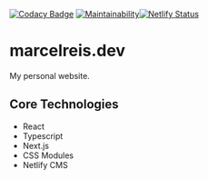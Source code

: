 [![Codacy Badge](https://api.codacy.com/project/badge/Grade/1dc37bf134c34349a5af5876f358ff4d)](https://app.codacy.com/gh/MarcelReis/marcelreis.dev?utm_source=github.com&utm_medium=referral&utm_content=MarcelReis/marcelreis.dev&utm_campaign=Badge_Grade_Settings)
[![Maintainability](https://api.codeclimate.com/v1/badges/23cab0a3a5939f7784d2/maintainability)](https://codeclimate.com/github/MarcelReis/marcelreis.dev/maintainability)[![Netlify Status](https://api.netlify.com/api/v1/badges/4c894bfc-a230-45d7-81c2-e3929d7481a2/deploy-status)](https://app.netlify.com/sites/marcelreis/deploys)

# marcelreis.dev

My personal website.

## Core Technologies
 - React
 - Typescript
 - Next.js
 - CSS Modules
 - Netlify CMS
